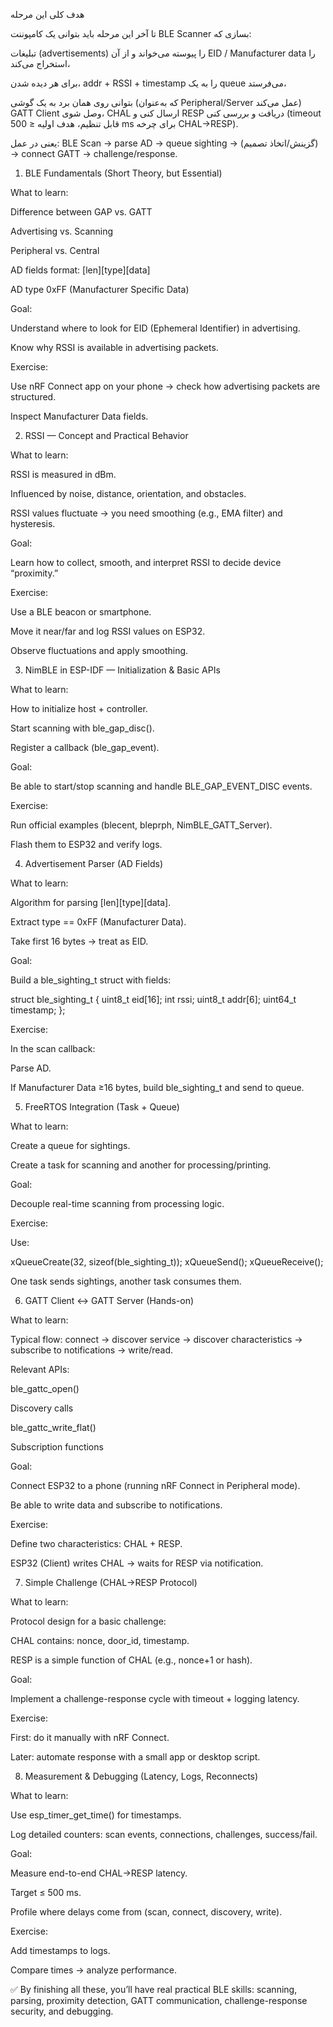 
هدف کلی این مرحله

تا آخر این مرحله باید بتوانی یک کامپوننت BLE Scanner بسازی که:

تبلیغات (advertisements) را پیوسته می‌خواند و از آن EID / Manufacturer data را استخراج می‌کند،

برای هر دیده شدن، addr + RSSI + timestamp را به یک queue می‌فرستد،

بتوانی روی همان برد به یک گوشی (که به‌عنوان Peripheral/Server عمل می‌کند) GATT Client وصل شوی، CHAL ارسال کنی و RESP دریافت و بررسی کنی (timeout قابل تنظیم، هدف اولیه ≤ 500 ms برای چرخه CHAL→RESP).

یعنی در عمل: BLE Scan → parse AD → queue sighting → (گزینش/اتخاذ تصمیم) → connect GATT → challenge/response.

1. BLE Fundamentals (Short Theory, but Essential)

What to learn:

Difference between GAP vs. GATT

Advertising vs. Scanning

Peripheral vs. Central

AD fields format: [len][type][data]

AD type 0xFF (Manufacturer Specific Data)

Goal:

Understand where to look for EID (Ephemeral Identifier) in advertising.

Know why RSSI is available in advertising packets.

Exercise:

Use nRF Connect app on your phone → check how advertising packets are structured.

Inspect Manufacturer Data fields.

2. RSSI — Concept and Practical Behavior

What to learn:

RSSI is measured in dBm.

Influenced by noise, distance, orientation, and obstacles.

RSSI values fluctuate → you need smoothing (e.g., EMA filter) and hysteresis.

Goal:

Learn how to collect, smooth, and interpret RSSI to decide device “proximity.”

Exercise:

Use a BLE beacon or smartphone.

Move it near/far and log RSSI values on ESP32.

Observe fluctuations and apply smoothing.

3. NimBLE in ESP-IDF — Initialization & Basic APIs

What to learn:

How to initialize host + controller.

Start scanning with ble_gap_disc().

Register a callback (ble_gap_event).

Goal:

Be able to start/stop scanning and handle BLE_GAP_EVENT_DISC events.

Exercise:

Run official examples (blecent, bleprph, NimBLE_GATT_Server).

Flash them to ESP32 and verify logs.

4. Advertisement Parser (AD Fields)

What to learn:

Algorithm for parsing [len][type][data].

Extract type == 0xFF (Manufacturer Data).

Take first 16 bytes → treat as EID.

Goal:

Build a ble_sighting_t struct with fields:

struct ble_sighting_t {
    uint8_t eid[16];
    int rssi;
    uint8_t addr[6];
    uint64_t timestamp;
};


Exercise:

In the scan callback:

Parse AD.

If Manufacturer Data ≥16 bytes, build ble_sighting_t and send to queue.

5. FreeRTOS Integration (Task + Queue)

What to learn:

Create a queue for sightings.

Create a task for scanning and another for processing/printing.

Goal:

Decouple real-time scanning from processing logic.

Exercise:

Use:

xQueueCreate(32, sizeof(ble_sighting_t));
xQueueSend();
xQueueReceive();


One task sends sightings, another task consumes them.

6. GATT Client ↔ GATT Server (Hands-on)

What to learn:

Typical flow:
connect → discover service → discover characteristics → subscribe to notifications → write/read.

Relevant APIs:

ble_gattc_open()

Discovery calls

ble_gattc_write_flat()

Subscription functions

Goal:

Connect ESP32 to a phone (running nRF Connect in Peripheral mode).

Be able to write data and subscribe to notifications.

Exercise:

Define two characteristics: CHAL + RESP.

ESP32 (Client) writes CHAL → waits for RESP via notification.

7. Simple Challenge (CHAL→RESP Protocol)

What to learn:

Protocol design for a basic challenge:

CHAL contains: nonce, door_id, timestamp.

RESP is a simple function of CHAL (e.g., nonce+1 or hash).

Goal:

Implement a challenge-response cycle with timeout + logging latency.

Exercise:

First: do it manually with nRF Connect.

Later: automate response with a small app or desktop script.

8. Measurement & Debugging (Latency, Logs, Reconnects)

What to learn:

Use esp_timer_get_time() for timestamps.

Log detailed counters: scan events, connections, challenges, success/fail.

Goal:

Measure end-to-end CHAL→RESP latency.

Target ≤ 500 ms.

Profile where delays come from (scan, connect, discovery, write).

Exercise:

Add timestamps to logs.

Compare times → analyze performance.

✅ By finishing all these, you’ll have real practical BLE skills: scanning, parsing, proximity detection, GATT communication, challenge-response security, and debugging.
